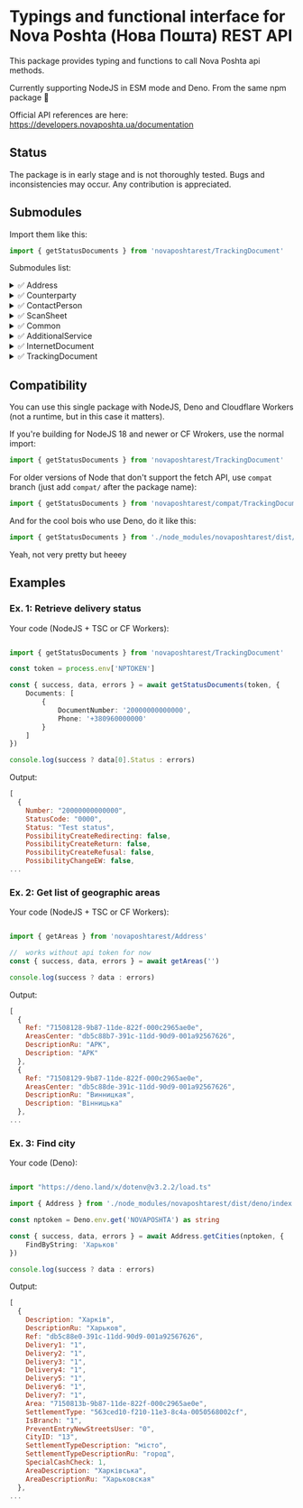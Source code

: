 # Typings and functional interface for Nova Poshta (Нова Пошта) REST API

This package provides typing and functions to call Nova Poshta api methods.

Currently supporting NodeJS in ESM mode and Deno. From the same npm package 🤘

Official API references are here: https://developers.novaposhta.ua/documentation

## Status

The package is in early stage and is not thoroughly tested. Bugs and inconsistencies may occur. Any contribution is appreciated.

## Submodules

Import them like this:

```typescript
import { getStatusDocuments } from 'novaposhtarest/TrackingDocument'
```

Submodules list:

<details>
	<summary>✅ Address</summary>
  
- ✅ searchSettlements
- ✅ searchSettlementStreets
- ✅ save
- ✅ delete
- ✅ update
- ✅ getSettlements
- ✅ getCities
- ✅ getAreas
- ✅ getWarehouses
- ✅ getWarehouseTypes
- ✅ getStreet
  
</details>

<details>
	<summary>✅ Counterparty</summary>
  
- ✅ save
- ✅ delete
- ✅ update
- ✅ getCounterpartyAddresses
- ✅ getCounterpartyOptions
- ✅ getCounterpartyContactPersons
- ✅ getCounterparties
  
</details>

<details>
	<summary>✅ ContactPerson</summary>
  
- ✅ save
- ✅ delete
- ✅ update
  
</details>

<details>
	<summary>✅ ScanSheet</summary>
  
- ✅ insertDocuments
- ✅ getScanSheet
- ✅ getScanSheetList
- ✅ deleteScanSheet
- ✅ removeDocuments
  
</details>

<details>
	<summary>✅ Common</summary>
  
- ✅ getTimeIntervals
- ✅ getCargoTypes
- ✅ getBackwardDeliveryCargoTypes
- ✅ getPalletsList
- ✅ getTypesOfPayersForRedelivery
- ✅ getPackList
- ✅ getTiresWheelsList
- ✅ getCargoDescriptionList
- ✅ getMessageCodeText
- ✅ getServiceTypes
- ✅ getOwnershipFormsList
  
</details>

<details>
	<summary>✅ AdditionalService</summary>
  
- ✅ CheckPossibilityCreateReturn
- ✅ getReturnReasons
- ✅ getReturnReasonsSubtypes
- ✅ orderCargoReturn
- ✅ getReturnOrdersList
- ✅ deleteAdditionalService
- ✅ CheckPossibilityChangeEW
- ✅ getChangeEWOrdersList
- ✅ checkPossibilityForRedirecting
- ✅ getRedirectionOrdersList
- ✅ getOwnershipFormsList
  
</details>

<details>
	<summary>✅ InternetDocument</summary>
  
- ✅ getDocumentPrice
- ✅ getDocumentDeliveryDate
- ✅ save
- ✅ update
- ✅ delete
- ✅ getDocumentList
- ✅ generateReport
  
</details>

<details>
	<summary>✅ TrackingDocument</summary>
  
- ✅ getStatusDocuments
  
</details>

## Compatibility

You can use this single package with NodeJS, Deno and Cloudflare Workers (not a runtime, but in this case it matters).

If you're building for NodeJS 18 and newer or CF Wrokers, use the normal import:

```typescript
import { getStatusDocuments } from 'novaposhtarest/TrackingDocument'
```

For older versions of Node that don't support the fetch API, use `compat` branch (just add `compat/` after the package name):

```typescript
import { getStatusDocuments } from 'novaposhtarest/compat/TrackingDocument'
```

And for the cool bois who use Deno, do it like this:

```typescript
import { getStatusDocuments } from './node_modules/novaposhtarest/dist/deno/models/TrackingDocument.ts'
```

Yeah, not very pretty but heeey

## Examples

### Ex. 1: Retrieve delivery status

Your code (NodeJS + TSC or CF Workers):

```typescript

import { getStatusDocuments } from 'novaposhtarest/TrackingDocument'

const token = process.env['NPTOKEN']

const { success, data, errors } = await getStatusDocuments(token, {
	Documents: [
		{
			DocumentNumber: '20000000000000',
			Phone: '+380960000000'
		}
	]
})

console.log(success ? data[0].Status : errors)

```

Output:

```javascript
[
  {
    Number: "20000000000000",
    StatusCode: "0000",
    Status: "Test status",
    PossibilityCreateRedirecting: false,
    PossibilityCreateReturn: false,     
    PossibilityCreateRefusal: false,    
    PossibilityChangeEW: false,
...
```

### Ex. 2: Get list of geographic areas

Your code (NodeJS + TSC or CF Workers):

```typescript

import { getAreas } from 'novaposhtarest/Address'

//	works without api token for now
const { success, data, errors } = await getAreas('')

console.log(success ? data : errors)

```

Output:

```javascript
[
  {
    Ref: "71508128-9b87-11de-822f-000c2965ae0e",
    AreasCenter: "db5c88b7-391c-11dd-90d9-001a92567626",
    DescriptionRu: "АРК",
    Description: "АРК"
  },
  {
    Ref: "71508129-9b87-11de-822f-000c2965ae0e",
    AreasCenter: "db5c88de-391c-11dd-90d9-001a92567626",
    DescriptionRu: "Винницкая",
    Description: "Вінницька"
  },
...
```

### Ex. 3: Find city

Your code (Deno):

```typescript

import "https://deno.land/x/dotenv@v3.2.2/load.ts"

import { Address } from './node_modules/novaposhtarest/dist/deno/index.ts'

const nptoken = Deno.env.get('NOVAPOSHTA') as string

const { success, data, errors } = await Address.getCities(nptoken, {
	FindByString: 'Харьков'
})

console.log(success ? data : errors)

```

Output:

```javascript
[
  {
    Description: "Харків",
    DescriptionRu: "Харьков",
    Ref: "db5c88e0-391c-11dd-90d9-001a92567626",
    Delivery1: "1",
    Delivery2: "1",
    Delivery3: "1",
    Delivery4: "1",
    Delivery5: "1",
    Delivery6: "1",
    Delivery7: "1",
    Area: "7150813b-9b87-11de-822f-000c2965ae0e",
    SettlementType: "563ced10-f210-11e3-8c4a-0050568002cf",
    IsBranch: "1",
    PreventEntryNewStreetsUser: "0",
    CityID: "13",
    SettlementTypeDescription: "місто",
    SettlementTypeDescriptionRu: "город",
    SpecialCashCheck: 1,
    AreaDescription: "Харківська",
    AreaDescriptionRu: "Харьковская"
  },
...
```